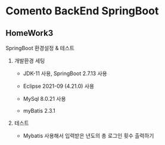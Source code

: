 # Comento BackEnd SpringBoot


## HomeWork3 
SpringBoot 환경설정 & 테스트

1. 개발환경 세팅

   * JDK-11 사용, SpringBoot 2.7.13 사용

   * Eclipse 2021-09 (4.21.0) 사용 

   * MySql 8.0.21 사용
  
   * myBatis 2.3.1


2. 테스트

   * Mybatis 사용해서 입력받은 년도의 총 로그인 횟수 출력하기

